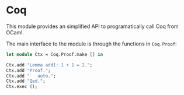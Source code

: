 # Coq
This module provides an simplified API to programatically call Coq from OCaml.

The main interface to the module is through the functions in  `Coq.Proof`:

```ocaml
let module Ctx = Coq.Proof.make [] in

Ctx.add "Lemma add1: 1 + 1 = 2.";
Ctx.add "Proof.";
Ctx.add "   auto.";
Ctx.add "Qed.";
Ctx.exec ();
```
